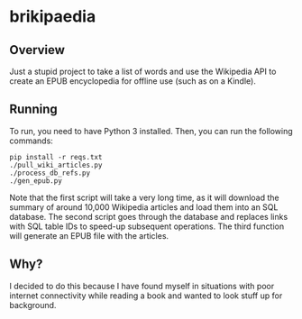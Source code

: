 # brikipaedia

## Overview
Just a stupid project to take a list of words and use the Wikipedia API to create an EPUB encyclopedia for offline use (such as on a Kindle).

## Running
To run, you need to have Python 3 installed. Then, you can run the following commands:
    
    pip install -r reqs.txt
    ./pull_wiki_articles.py
    ./process_db_refs.py
    ./gen_epub.py

Note that the first script will take a very long time, as it will download the summary of around 10,000 Wikipedia articles and load them into an SQL database. The second script goes through the database and replaces links with SQL table IDs to speed-up subsequent operations. The third function will generate an EPUB file with the articles.

## Why?
I decided to do this because I have found myself in situations with poor internet connectivity while reading a book and wanted to look stuff up for background.
